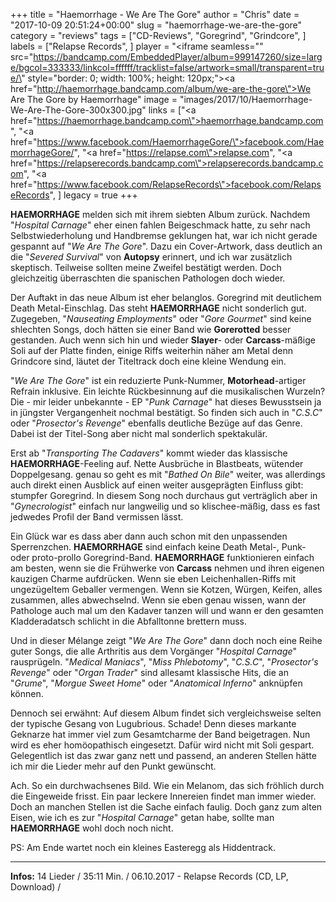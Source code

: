 +++
title = "Haemorrhage - We Are The Gore"
author = "Chris"
date = "2017-10-09 20:51:24+00:00"
slug = "haemorrhage-we-are-the-gore"
category = "reviews"
tags = ["CD-Reviews", "Goregrind", "Grindcore", ]
labels = ["Relapse Records", ]
player = "<iframe seamless=\"\" src=\"https://bandcamp.com/EmbeddedPlayer/album=999147260/size=large/bgcol=333333/linkcol=ffffff/tracklist=false/artwork=small/transparent=true/\" style=\"border: 0; width: 100%; height: 120px;\"><a href=\"http://haemorrhage.bandcamp.com/album/we-are-the-gore\">We Are The Gore by Haemorrhage</a></iframe>"
image = "images/2017/10/Haemorrhage-We-Are-The-Gore-300x300.jpg"
links = ["<a href=\"https://haemorrhage.bandcamp.com\">haemorrhage.bandcamp.com</a>", "<a href=\"https://www.facebook.com/HaemorrhageGore/\">facebook.com/HaemorrhageGore/</a>", "<a href=\"https://relapse.com\">relapse.com</a>", "<a href=\"https://relapserecords.bandcamp.com\">relapserecords.bandcamp.com</a>", "<a href=\"https://www.facebook.com/RelapseRecords\">facebook.com/RelapseRecords</a>", ]
legacy = true
+++

**HAEMORRHAGE** melden sich mit ihrem siebten Album zurück. Nachdem "_Hospital Carnage_" eher einen fahlen Beigeschmack hatte, zu sehr nach Selbstwiederholung und Handbremse geklungen hat, war ich nicht gerade gespannt auf "_We Are The Gore_". Dazu ein Cover-Artwork, dass deutlich an die "_Severed Survival_" von **Autopsy** erinnert, und ich war zusätzlich skeptisch. Teilweise sollten meine Zweifel bestätigt werden. Doch gleichzeitig überraschten die spanischen Pathologen doch wieder.

Der Auftakt in das neue Album ist eher belanglos. Goregrind mit deutlichem Death Metal-Einschlag. Das steht **HAEMORRHAGE** nicht sonderlich gut. Zugegeben, "_Nauseating Employments_" oder "_Gore Gourmet_" sind keine shlechten Songs, doch hätten sie einer Band wie **Gorerotted** besser gestanden. Auch wenn sich hin und wieder **Slayer**- oder **Carcass**-mäßige Soli auf der Platte finden, einige Riffs weiterhin näher am Metal denn Grindcore sind, läutet der Titeltrack doch eine kleine Wendung ein.

"_We Are The Gore_" ist ein reduzierte Punk-Nummer, **Motorhead**-artiger Refrain inklusive. Ein leichte Rückbesinnung auf die musikalischen Wurzeln? Die - mir leider unbekannte - EP "_Punk Carnage_" hat dieses Bewusstsein ja in jüngster Vergangenheit nochmal bestätigt. So finden sich auch in "_C.S.C_" oder "_Prosector's Revenge_" ebenfalls deutliche Bezüge auf das Genre. Dabei ist der Titel-Song aber nicht mal sonderlich spektakulär.

Erst ab "_Transporting The Cadavers_" kommt wieder das klassische **HAEMORRHAGE**-Feeling auf. Nette Ausbrüche in Blastbeats, wütender Doppelgesang. genau so geht es mit "_Bathed On Bile_" weiter, was allerdings auch direkt einen Ausblick auf einen weiter ausgeprägten Einfluss gibt: stumpfer Goregrind. In diesem Song noch durchaus gut verträglich aber in "_Gynecrologist_" einfach nur langweilig und so klischee-mäßig, dass es fast jedwedes Profil der Band vermissen lässt.

Ein Glück war es dass aber dann auch schon mit den unpassenden Sperrenzchen. **HAEMORRHAGE** sind einfach keine Death Metal-, Punk- oder proto-prollo Goregrind-Band. **HAEMORRHAGE** funktionieren einfach am besten, wenn sie die Frühwerke von **Carcass** nehmen und ihren eigenen kauzigen Charme aufdrücken. Wenn sie eben Leichenhallen-Riffs mit ungezügeltem Geballer vermengen. Wenn sie Kotzen, Würgen, Keifen, alles zusammen, alles abwechselnd. Wenn sie eben genau wissen, wann der Pathologe auch mal um den Kadaver tanzen will und wann er den gesamten Kladderadatsch schlicht in die Abfalltonne brettern muss.

Und in dieser Mélange zeigt "_We Are The Gore_" dann doch noch eine Reihe guter Songs, die alle Arthritis aus dem Vorgänger "_Hospital Carnage_" rausprügeln. "_Medical Maniacs_", "_Miss Phlebotomy_", "_C.S.C_", "_Prosector's Revenge_" oder "_Organ Trader_" sind allesamt klassische Hits, die an "_Grume_", "_Morgue Sweet Home_" oder "_Anatomical Inferno_" anknüpfen können.

Dennoch sei erwähnt: Auf diesem Album findet sich vergleichsweise selten der typische Gesang von Lugubrious. Schade! Denn dieses markante Geknarze hat immer viel zum Gesamtcharme der Band beigetragen. Nun wird es eher homöopathisch eingesetzt. Dafür wird nicht mit Soli gespart. Gelegentlich ist das zwar ganz nett und passend, an anderen Stellen hätte ich mir die Lieder mehr auf den Punkt gewünscht.

Ach. So ein durchwachsenes Bild. Wie ein Melanom, das sich fröhlich durch die Eingeweide frisst. Ein paar leckere Innereien findet man immer wieder. Doch an manchen Stellen ist die Sache einfach faulig. Doch ganz zum alten Eisen, wie ich es zur "_Hospital Carnage_" getan habe, sollte man **HAEMORRHAGE** wohl doch noch nicht.

PS: Am Ende wartet noch ein kleines Easteregg als Hiddentrack.





---
**Infos:**
14 Lieder / 35:11 Min. / 
06.10.2017 - Relapse Records (CD, LP, Download) / 
